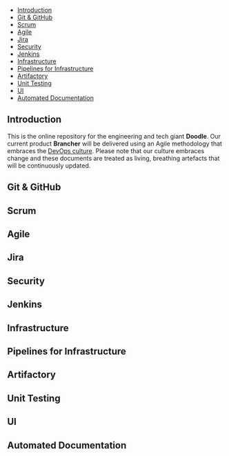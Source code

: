   - [Introduction](#Introduction)
  - [Git & GitHub](#Git-&-GitHub)
  - [Scrum](#Scrum)
  - [Agile](#Agile)
  - [Jira](#Jira)
  - [Security](#Security)
  - [Jenkins](#Jenkins)
  - [Infrastructure](#Infrastructure)
  - [Pipelines for Infrastructure](#Pipelines-for-Infrastructure)
  - [Artifactory](#Artifactory)
  - [Unit Testing](#Unit-Testing)
  - [UI](#UI)
  - [Automated Documentation](#Automated-Documentation)


## Introduction

This is the online repository for the engineering and tech giant **Doodle**. Our current product **Brancher** will be delivered using an Agile methodology that embraces the [DevOps culture](https://martinfowler.com/bliki/DevOpsCulture.html). 
Please note that our culture embraces change and these documents are treated as living, breathing artefacts that will be continuously updated.

## Git & GitHub


## Scrum


## Agile


## Jira


## Security


## Jenkins


## Infrastructure


## Pipelines for Infrastructure


## Artifactory


## Unit Testing


## UI


## Automated Documentation

